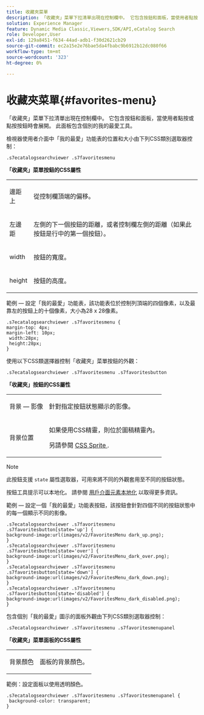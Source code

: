```yaml
---
title: 收藏夾菜單
description: 「收藏夾」菜單下拉清單出現在控制欄中。 它包含按鈕和面板，當使用者點按或點按按鈕時會展開。 此面板包含個別的我的最愛工具。
solution: Experience Manager
feature: Dynamic Media Classic,Viewers,SDK/API,eCatalog Search
role: Developer,User
exl-id: 129a8451-f634-44ad-adb1-f30d2621cb29
source-git-commit: ec2a15e2e76bae5da4fbabc9b6912b12dc080f66
workflow-type: tm+mt
source-wordcount: '323'
ht-degree: 0%

---
```


# 收藏夾菜單{#favorites-menu}

「收藏夾」菜單下拉清單出現在控制欄中。 它包含按鈕和面板，當使用者點按或點按按鈕時會展開。 此面板包含個別的我的最愛工具。

<!--<a id="section_061E550C1C1D4DB2BD663A898895B38C"></a>-->

檢視器使用者介面中「我的最愛」功能表的位置和大小由下列CSS類別選取器控制：

```
.s7ecatalogsearchviewer .s7favoritesmenu
```

**「收藏夾」菜單按鈕的CSS屬性**

<table id="table_C48C56E696304C9BAFEE71BA9EA9A174"> 
 <tbody> 
  <tr> 
   <td colname="col1"> <p> <span class="codeph"> 邊距上 </span> </p> </td> 
   <td colname="col2"> <p> 從控制欄頂端的偏移。 </p> </td> 
  </tr> 
  <tr> 
   <td colname="col1"> <p> <span class="codeph"> 左邊距 </span> </p> </td> 
   <td colname="col2"> <p> 左側的下一個按鈕的距離，或者控制欄左側的距離（如果此按鈕是行中的第一個按鈕）。 </p> </td> 
  </tr> 
  <tr> 
   <td colname="col1"> <p> <span class="codeph"> width </span> </p> </td> 
   <td colname="col2"> <p>按鈕的寬度。 </p> </td> 
  </tr> 
  <tr> 
   <td colname="col1"> <p> <span class="codeph"> height </span> </p> </td> 
   <td colname="col2"> <p>按鈕的高度。 </p> </td> 
  </tr> 
 </tbody> 
</table>

範例 — 設定「我的最愛」功能表，該功能表位於控制列頂端的四個像素，以及最靠左的按鈕上的十個像素，大小為28 x 28像素。

```
.s7ecatalogsearchviewer .s7favoritesmenu { 
margin-top: 4px; 
margin-left: 10px; 
 width:28px; 
 height:28px; 
}
```

使用以下CSS類選擇器控制「收藏夾」菜單按鈕的外觀：

```
.s7ecatalogsearchviewer .s7favoritesmenu .s7favoritesbutton
```

**「收藏夾」按鈕的CSS屬性**

<table id="table_970D62A1413145E0A964FA9D9F108579"> 
 <tbody> 
  <tr> 
   <td colname="col1"> <p> <span class="codeph"> 背景 — 影像 </span> </p> </td> 
   <td colname="col2"> <p> 針對指定按鈕狀態顯示的影像。 </p> </td> 
  </tr> 
  <tr> 
   <td colname="col1"> <p> <span class="codeph"> 背景位置 </span> </p> </td> 
   <td colname="col2"> <p> 如果使用CSS精靈，則位於圖稿精靈內。 </p> <p>另請參閱 <a href="../../../c-html5-s7-aem-asset-viewers/c-html5-ecatsearch-viewer-about/c-html5-ecatsearch-viewer-customizingviewer/c-html5-ecatsearch-viewer-customizingviewer.md#section-9d570f95eb2443aca74c1b02f6e89aff" format="dita" scope="local"> CSS Sprite </a>. </p> </td> 
  </tr> 
 </tbody> 
</table>

>[!NOTE]
>
>此按鈕支援 `state` 屬性選取器，可用來將不同的外觀套用至不同的按鈕狀態。

按鈕工具提示可以本地化。 請參閱 [用戶介面元素本地化](../../../c-html5-s7-aem-asset-viewers/c-html5-ecatsearch-viewer-about/c-html5-ecatsearch-viewer-localization.md#concept-cbfc39344c494eb7b9f6a272cff0cc74) 以取得更多資訊。

範例 — 設定一個「我的最愛」功能表按鈕，該按鈕會針對四個不同的按鈕狀態中的每一個顯示不同的影像。

```
.s7ecatalogsearchviewer .s7favoritesmenu .s7favoritesbutton[state='up'] { 
background-image:url(images/v2/FavoritesMenu dark_up.png); 
} 
.s7ecatalogsearchviewer .s7favoritesmenu .s7favoritesbutton[state='over'] { 
background-image:url(images/v2/FavoritesMenu_dark_over.png); 
} 
.s7ecatalogsearchviewer .s7favoritesmenu .s7favoritesbutton[state='down'] { 
background-image:url(images/v2/FavoritesMenu_dark_down.png); 
} 
.s7ecatalogsearchviewer .s7favoritesmenu .s7favoritesbutton[state='disabled'] { 
background-image:url(images/v2/FavoritesMenu_dark_disabled.png); 
}
```

包含個別「我的最愛」圖示的面板外觀由下列CSS類別選取器控制：

```
.s7ecatalogsearchviewer .s7favoritesmenu .s7favoritesmenupanel
```

**「收藏夾」菜單面板的CSS屬性**

<table id="table_B57B44C561E94F86BB1B0EC1671F26DB"> 
 <tbody> 
  <tr> 
   <td colname="col1"> <p> <span class="codeph"> 背景顏色 </span> </p> </td> 
   <td colname="col2"> <p>面板的背景顏色。 </p> </td> 
  </tr> 
 </tbody> 
</table>

範例：設定面板以使用透明顏色。

```
.s7ecatalogsearchviewer .s7favoritesmenu .s7favoritesmenupanel { 
 background-color: transparent; 
}
```
